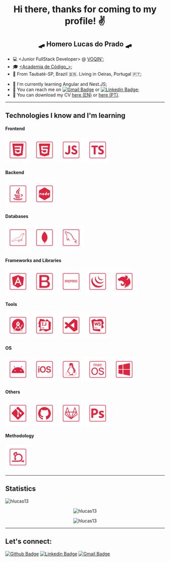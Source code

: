 <p align="center">
  <h1 align="center">  Hi there, thanks for coming to my profile! ✌️ </h1>
  <h2 align="center">  🛹 Homero Lucas do Prado 🛹 </h2>
</p>

-   💻 &lt;Junior FullStack Developer&gt; @ [VOQIN'](https://www.voqin.com/ "VOQIN'");
-   🎓 [<Academia de Código\_>](https://www.academiadecodigo.org/ '<Academia de Código_>');
-   📍 From Taubaté-SP, Brazil 🇧🇷. Living in Oeiras, Portugal 🇵🇹;
<!-- -   🤝 I'm currently looking for a new role; -->
-   📝 I'm currently learning Angular and Nest.JS;
-   📲 You can reach me on [![Gmail Badge](https://img.shields.io/badge/-Gmail-c14438?style=flat-square&logo=Gmail&logoColor=white&link=mailto:hmr.prd@gmail.com)](mailto:hmr.prd@gmail.com) or [![Linkedin Badge](https://img.shields.io/badge/-LinkedIn-blue?style=flat-square&logo=Linkedin&logoColor=white&link=https://www.linkedin.com/in/hlucas13/)](https://www.linkedin.com/in/hlucas13/);
-   📄 You can download my CV [here (EN)](https://github.com/hlucas13/hlucas13/blob/main/assets/CV_-_Homero_do_Prado_-_EN.pdf 'here (EN)') or [here (PT)](https://github.com/hlucas13/hlucas13/blob/main/assets/CV_-_Homero_do_Prado_-_PT.pdf 'here (PT)').

---

## Technologies I know and I'm learning

#### Frontend

<p align="left">
<img src="https://github.com/hlucas13/hlucas13/blob/main/icons/css3.png" alt="CSS3" height="80px" title="CSS3"/>
<img src="https://github.com/hlucas13/hlucas13/blob/main/icons/html5.png" alt="HTML5" height="80px" title="HTML5"/>
<img src="https://github.com/hlucas13/hlucas13/blob/main/icons/javascript.png" alt="JavaScript" height="80px" title="JavaScript"/>
<img src="https://github.com/hlucas13/hlucas13/blob/main/icons/typescript.png" alt="TypeScript" height="80px" title="TypeScript"/>
</p>

#### Backend

<p align="left">
<img src="https://github.com/hlucas13/hlucas13/blob/main/icons/java.png" alt="Java" height="80px" title="Java"/>
<img src="https://github.com/hlucas13/hlucas13/blob/main/icons/node.png" alt="Node.js" height="80px" title="Node.js"/>
</p>

#### Databases

<p align="left">
<img src="https://github.com/hlucas13/hlucas13/blob/main/icons/mariadb.png" alt="MariaDB" height="80px" title="MariaDB"/>
<img src="https://github.com/hlucas13/hlucas13/blob/main/icons/mongodb.png" alt="MongoDB" height="80px" title="MongoDB"/>
<img src="https://github.com/hlucas13/hlucas13/blob/main/icons/mysql.png" alt="MySQL" height="80px" title="MySQL"/>
</p>

#### Frameworks and Libraries

<p align="left">
<img src="https://github.com/hlucas13/hlucas13/blob/main/icons/angular.png" alt="Angular" height="80px" title="Angular"/>
<img src="https://github.com/hlucas13/hlucas13/blob/main/icons/bootstrap.png" alt="Bootstrap" height="80px" title="Bootstrap"/>
<img src="https://github.com/hlucas13/hlucas13/blob/main/icons/express.png" alt="Express" height="80px" title="Express"/>
<img src="https://github.com/hlucas13/hlucas13/blob/main/icons/jquery.png" alt="jQuery" height="80px" title="jQuery"/>
<img src="https://github.com/hlucas13/hlucas13/blob/main/icons/nest.png" alt="NestJS" height="80px" title="NestJS"/>
</p>

#### Tools

<p align="left">
<img src="https://github.com/hlucas13/hlucas13/blob/main/icons/android-studio.png" alt="Android Studio" height="80px" title="Android Studio"/>
<img src="https://github.com/hlucas13/hlucas13/blob/main/icons/intellij.png" alt="IntelliJ Idea" height="80px" title="IntelliJ Idea"/>
<img src="https://github.com/hlucas13/hlucas13/blob/main/icons/visualstudiocode.png" alt="Visual Studio Code" height="80px" title="Visual Studio Code"/>
<img src="https://github.com/hlucas13/hlucas13/blob/main/icons/webstorm.png" alt="WebStorm" height="80px" title="WebStorm"/>
</p>

#### OS

<p align="left">
<img src="https://github.com/hlucas13/hlucas13/blob/main/icons/android.png" alt="Android" height="80px" title="Android"/>
<img src="https://github.com/hlucas13/hlucas13/blob/main/icons/ios.png" alt="iOS" height="80px" title="iOS"/>
<img src="https://github.com/hlucas13/hlucas13/blob/main/icons/linux.png" alt="Linux" height="80px" title="Linux"/>
<img src="https://github.com/hlucas13/hlucas13/blob/main/icons/macos.png" alt="MacOS" height="80px" title="MacOS"/>
<img src="https://github.com/hlucas13/hlucas13/blob/main/icons/windows.png" alt="Windows" height="80px" title="Windows"/>
</p>

#### Others

<p align="left">
<img src="https://github.com/hlucas13/hlucas13/blob/main/icons/git.png" alt="Git" height="80px" title="Git"/>
<img src="https://github.com/hlucas13/hlucas13/blob/main/icons/github.png" alt="GitHub" height="80px" title="GitHub"/>
<img src="https://github.com/hlucas13/hlucas13/blob/main/icons/gitlab.png" alt="GitLab" height="80px" title="GitLab"/>
<img src="https://github.com/hlucas13/hlucas13/blob/main/icons/photoshop.png" alt="Photoshop" height="80px" title="Photoshop"/>
</p>

#### Methodology

<p align="left">
<img src="https://github.com/hlucas13/hlucas13/blob/main/icons/scrum.png" alt="Scrum" height="80px" title="Scrum"/>
</p>

---

## Statistics

<p align="left"> <img src="https://komarev.com/ghpvc/?username=hlucas13&color=DE233E" alt="hlucas13" /></p>
<p align="center"><img src="https://github-readme-stats.vercel.app/api?username=hlucas13&include_all_commits=true&count_private=true&custom_title=Homero's GitHub Stats&show_icons=true&title_color=DE233E&text_color=FFFFFF&icon_color=959595&bg_color=000000" alt="hlucas13" /></p>
<p align="center"><img src="https://github-readme-stats.vercel.app/api/top-langs/?username=hlucas13&layout=compact&langs_count=8&title_color=DE233E&text_color=FFFFFF&bg_color=000000" alt="hlucas13" /></p>

---

## Let's connect:

[![Github Badge](https://img.shields.io/badge/-Github-000?style=flat-square&logo=Github&logoColor=white&link=https://github.com/hlucas13)](https://github.com/hlucas13)
[![Linkedin Badge](https://img.shields.io/badge/-LinkedIn-blue?style=flat-square&logo=Linkedin&logoColor=white&link=https://www.linkedin.com/in/hlucas13/)](https://www.linkedin.com/in/hlucas13/)
[![Gmail Badge](https://img.shields.io/badge/-Gmail-c14438?style=flat-square&logo=Gmail&logoColor=white&link=mailto:hmr.prd@gmail.com)](mailto:hmr.prd@gmail.com)
